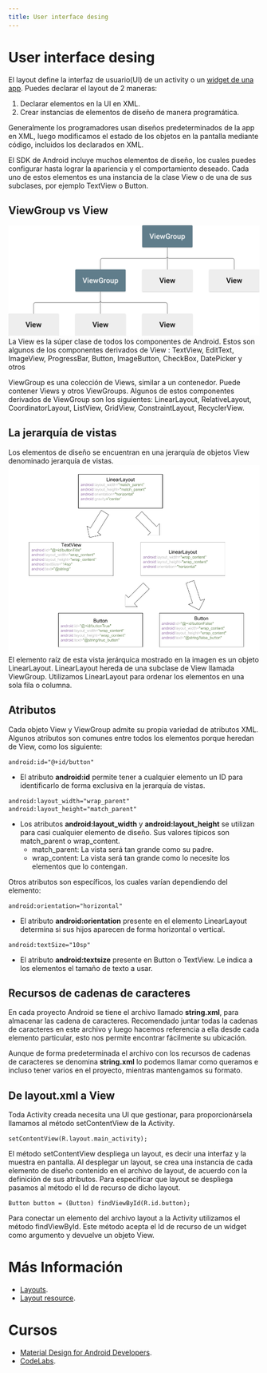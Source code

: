 ```yaml
---
title: User interface desing
---
```

# User interface desing
El layout define la interfaz de usuario(UI) de un activity o un [widget de una app](https://developer.android.com/guide/topics/appwidgets/?hl=en-419). Puedes declarar el layout de 2 maneras:
1. Declarar elementos en la UI en XML.
2. Crear instancias de elementos de diseño de manera programática.

Generalmente los programadores usan diseños predeterminados de la app en XML, luego  modificamos el estado de los objetos en la pantalla mediante código, incluidos los declarados en XML.

El SDK de Android incluye muchos elementos de diseño, los cuales puedes configurar hasta lograr la apariencia y el comportamiento deseado. Cada uno de estos elementos es una instancia de la clase View o de una de sus subclases, por ejemplo TextView o Button.

## ViewGroup vs View
![ViewGroup vs View](https://github.com/FahedHermoza/ResourcesImages-Contribution-FreeCodeCamp/blob/master/UserInterface%20Desing/ViewGroup%20vs%20View-UserInterfaceDesign.png)
La View es la súper clase de todos los componentes de Android. Estos son algunos de los componentes derivados de View : TextView, EditText, ImageView, ProgressBar, Button, ImageButton, CheckBox, DatePicker y otros

ViewGroup es una colección de Views, similar a un contenedor. Puede contener Views y otros ViewGroups. Algunos de estos componentes derivados de ViewGroup son los siguientes: LinearLayout, RelativeLayout, CoordinatorLayout, ListView, GridView, ConstraintLayout, RecyclerView.

## La jerarquía de vistas
Los elementos de diseño se encuentran en una jerarquía de objetos View denominado jerarquía de vistas.
![The hierarchy of views](https://github.com/FahedHermoza/ResourcesImages-Contribution-FreeCodeCamp/blob/master/UserInterface%20Desing/The%20hierarchy%20of%20views-UserInterfaceDesign.png)
El elemento raíz de esta vista jerárquica mostrado en la imagen es un objeto LinearLayout. LinearLayout hereda de una subclase de View llamada ViewGroup. Utilizamos LinearLayout para ordenar los elementos en una sola fila o columna.
 
## Atributos
Cada objeto View y ViewGroup admite su propia variedad de atributos XML. 
Algunos atributos son comunes entre todos los elementos porque heredan de View, como los siguiente:
```
android:id="@+id/button"
```
- El atributo **android:id** permite tener a cualquier elemento un ID para identificarlo de forma exclusiva en la jerarquía de vistas.
```
android:layout_width="wrap_parent"
android:layout_height="match_parent"
```
- Los atributos **android:layout_width** y **android:layout_height** se utilizan para casi cualquier elemento de diseño. Sus valores típicos son match_parent o wrap_content.
    - match_parent: La vista será tan grande como su padre.
    - wrap_content: La vista será tan grande como lo necesite los elementos que lo contengan.

Otros atributos son específicos, los cuales varían dependiendo del elemento:
```
android:orientation="horizontal"
```
- El atributo **android:orientation** presente en el elemento LinearLayout determina si sus hijos aparecen de forma horizontal o vertical.
```
android:textSize="10sp"
```
- El atributo **android:textsize** presente en Button o TextView. Le indica a los elementos el tamaño de texto a usar.

## Recursos de cadenas de caracteres
En cada proyecto Android se tiene el archivo llamado **string.xml**, para almacenar las cadena de caracteres. Recomendado juntar todas la cadenas de caracteres en este archivo y luego hacemos referencia a ella desde cada elemento particular, esto nos permite encontrar fácilmente su ubicación.

Aunque de forma predeterminada el archivo con los recursos de cadenas de caracteres se denomina **string.xml** lo podemos llamar como queramos e incluso tener varios en el proyecto, mientras mantengamos su formato.

## De layout.xml a View
Toda Activity creada necesita una UI que gestionar, para proporcionársela llamamos al método setContentView de la Activity. 
```
setContentView(R.layout.main_activity);
```
El método setContentView despliega un layout, es decir una interfaz y la muestra en pantalla. Al desplegar un layout, se crea una instancia de cada elemento de diseño contenido en el archivo de layout, de acuerdo con la definición de sus atributos. Para especificar que layout se despliega pasamos al método el Id de recurso de dicho layout. 
```
Button button = (Button) findViewById(R.id.button);
```
Para conectar un elemento del archivo layout a la Activity utilizamos el método findViewById. Este método acepta el Id de recurso de un widget como argumento y devuelve un objeto View.

# Más Información
- [Layouts](https://developer.android.com/guide/topics/ui/declaring-layout?hl=en-419).
- [Layout resource](https://developer.android.com/guide/topics/resources/layout-resource?hl=es-419).

# Cursos
- [Material Design for Android Developers](https://www.udacity.com/course/material-design-for-android-developers--ud862).
- [CodeLabs](https://codelabs.developers.google.com/codelabs/material-design-style-sp/index.html#0).